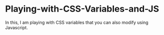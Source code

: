 # Playing-with-CSS-Variables-and-JS
 In this, I am playing with CSS variables that you can also modify using Javascript.
